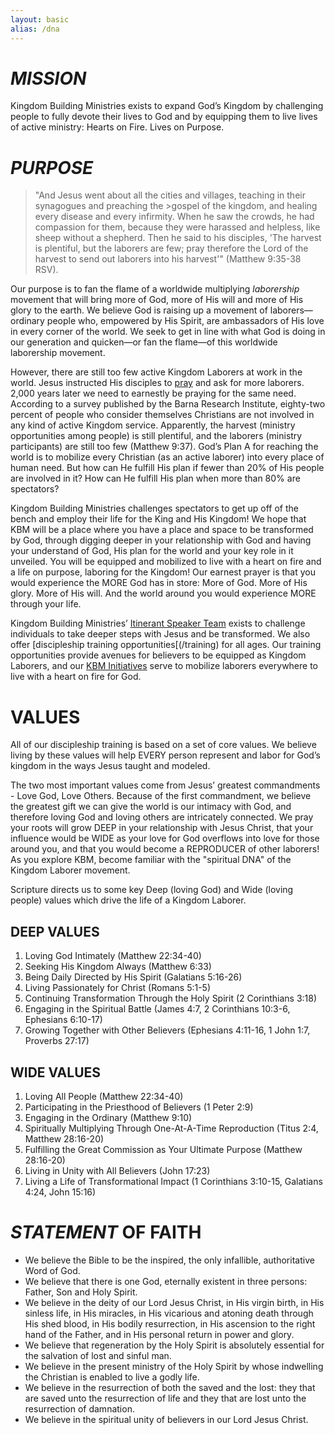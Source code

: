 ```yaml
---
layout: basic
alias: /dna
---
```

# *MISSION*
 
Kingdom Building Ministries exists to expand God’s Kingdom by challenging people to fully devote their lives to God and by equipping them to live lives of active ministry:
Hearts on Fire. Lives on Purpose.
 
 
# *PURPOSE*
 
>"And Jesus went about all the cities and villages, teaching in their synagogues and preaching the >gospel of the kingdom, and healing every disease and every infirmity. When he saw the crowds, he 
>had compassion for them, because they were harassed and helpless, like sheep without a shepherd. 
>Then he said to his disciples, 'The harvest is plentiful, but the laborers are few; pray therefore the Lord 
>of the harvest to send out laborers into his harvest'" (Matthew 9:35-38 RSV).
 
Our purpose is to fan the flame of a worldwide multiplying *laborership*  movement that will bring more of God, more of His will and more of His glory to the earth.  We believe God is raising up a movement of laborers—ordinary people who, empowered by His Spirit, are ambassadors of His love in every corner of the world. We seek to get in line with what God is doing in our generation and quicken—or fan the flame—of this worldwide laborership movement.
 
However, there are still too few active Kingdom Laborers at work in the world.  Jesus instructed His disciples to [pray](/prayer) and ask for more laborers. 2,000 years later we need to earnestly be praying for the same need. According to a survey published by the Barna Research Institute, eighty-two percent of people who consider themselves Christians are not involved in any kind of active Kingdom service. Apparently, the harvest (ministry opportunities among people) is still plentiful, and the laborers (ministry participants) are still too few (Matthew 9:37). God’s Plan A for reaching the world is to mobilize every Christian (as an active laborer) into every place of human need. But how can He fulfill His plan if fewer than 20% of His people are involved in it? How can He fulfill His plan when more than 80% are spectators?  
 
Kingdom Building Ministries challenges spectators to get up off of the bench and employ their life for the King and His Kingdom!  We hope that KBM will be a place where you have a place and space to be transformed by God, through digging deeper in your relationship with God and having your understand of God, His plan for the world and your key role in it unveiled. You will be equipped and mobilized to live with a heart on fire and a life on purpose, laboring for the Kingdom!  Our earnest prayer is that you would experience the MORE God has in store: More of God.  More of His glory.  More of His will. And the world around you would experience MORE through your life.
 
Kingdom Building Ministries’ [Itinerant Speaker Team](/speakers) exists to challenge individuals to take deeper steps with Jesus and be transformed. We also offer [discipleship training opportunities[(/training) for all ages. Our training opportunities provide avenues for believers to be equipped as Kingdom Laborers, and our [KBM Initiatives](/initiatives) serve to mobilize laborers everywhere to live with a heart on fire for God.
 
# VALUES
 
All of our discipleship training is based on a set of core values. We believe living by these values will help EVERY person represent and labor for God’s kingdom in the ways Jesus taught and modeled.
 
The two most important values come from Jesus’ greatest commandments - Love God, Love Others. Because of the first commandment, we believe the greatest gift we can give the world is our intimacy with God, and therefore loving God and loving others are intricately connected. We pray your roots will grow DEEP in your relationship with Jesus Christ, that your influence would be WIDE as your love for God overflows into love for those around you, and that you would become a REPRODUCER of other laborers!  As you explore KBM, become familiar with the "spiritual DNA" of the Kingdom Laborer movement.
 
Scripture directs us to some key Deep (loving God) and Wide (loving people) values which drive the life of a Kingdom Laborer.
 
## DEEP VALUES
 
1. 	Loving God Intimately (Matthew 22:34-40)
2. 	Seeking His Kingdom Always (Matthew 6:33)
3. 	Being Daily Directed by His Spirit (Galatians 5:16-26)
4. 	Living Passionately for Christ (Romans 5:1-5)
5. 	Continuing Transformation Through the Holy Spirit (2 Corinthians 3:18)
6. 	Engaging in the Spiritual Battle (James 4:7, 2 Corinthians 10:3-6, Ephesians 6:10-17)
7. 	Growing Together with Other Believers (Ephesians 4:11-16, 1 John 1:7, Proverbs 27:17)
 
 
## WIDE VALUES
 
1. 	Loving All People (Matthew 22:34-40)
2. 	Participating in the Priesthood of Believers (1 Peter 2:9)
3. 	Engaging in the Ordinary (Matthew 9:10)
4. 	Spiritually Multiplying Through One-At-A-Time Reproduction (Titus 2:4, Matthew 28:16-20)
5. 	Fulfilling the Great Commission as Your Ultimate Purpose (Matthew 28:16-20)
6. 	Living in Unity with All Believers (John 17:23)
7. 	Living a Life of Transformational Impact (1 Corinthians 3:10-15, Galatians 4:24, John 15:16)
 
# *STATEMENT* OF FAITH
 
- We believe the Bible to be the inspired, the only infallible, authoritative Word of God.
- We believe that there is one God, eternally existent in three persons: Father, Son and Holy Spirit.
- We believe in the deity of our Lord Jesus Christ, in His virgin birth, in His sinless life, in His miracles, in His vicarious and atoning death through His shed blood, in His bodily resurrection, in His ascension to the right hand of the Father, and in His personal return in power and glory.
- We believe that regeneration by the Holy Spirit is absolutely essential for the salvation of lost and sinful man.
- We believe in the present ministry of the Holy Spirit by whose indwelling the Christian is enabled to live a godly life.
- We believe in the resurrection of both the saved and the lost: they that are saved unto the resurrection of life and they that are lost unto the resurrection of damnation.
- We believe in the spiritual unity of believers in our Lord Jesus Christ. 